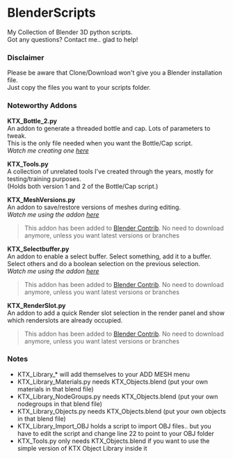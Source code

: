 # BlenderScripts

My Collection of Blender 3D python scripts.  
Got any questions? Contact me.. glad to help!

### Disclaimer
Please be aware that Clone/Download won't give you a Blender installation file.  
Just copy the files you want to your scripts folder.

### Noteworthy Addons
**KTX_Bottle_2.py**  
An addon to generate a threaded bottle and cap. Lots of parameters to tweak.  
This is the only file needed when you want the Bottle/Cap script.  
_Watch me creating one [here](https://www.youtube.com/watch?v=kT9oI_CdcBA)_

**KTX_Tools.py**  
A collection of unrelated tools I've created through the years, mostly for testing/training purposes.  
(Holds both version 1 and 2 of the Bottle/Cap script.)

**KTX_MeshVersions.py**  
An addon to save/restore versions of meshes during editing.  
_Watch me using the addon [here](https://www.youtube.com/watch?v=bcxVqEOMXgw)_
>This addon has been added to [Blender Contrib](https://git.blender.org/gitweb/gitweb.cgi/blender-addons-contrib.git/blob/HEAD:/object_mesh_versions.py). No need to download anymore, unless you want latest versions or branches

**KTX_Selectbuffer.py**  
An addon to enable a select buffer. Select something, add it to a buffer. Select others and do a boolean selection on the previous selection.  
_Watch me using the addon [here](https://www.youtube.com/watch?v=I8Xc9U37f0Q)_
>This addon has been added to [Blender Contrib](https://git.blender.org/gitweb/gitweb.cgi/blender-addons-contrib.git/blob/HEAD:/mesh_selectbuffer.py). No need to download anymore, unless you want latest versions or branches

**KTX_RenderSlot.py**  
An addon to add a quick Render slot selection in the render panel and show which renderslots are already occupied.  
>This addon has been added to [Blender Contrib](https://git.blender.org/gitweb/gitweb.cgi/blender-addons-contrib.git/blob/HEAD:/render_renderslot.py). No need to download anymore, unless you want latest versions or branches

### Notes
* KTX_Library_* will add themselves to your ADD MESH menu
* KTX_Library_Materials.py needs KTX_Objects.blend (put your own materials in that blend file)
* KTX_Library_NodeGroups.py needs KTX_Objects.blend (put your own nodegroups in that blend file)
* KTX_Library_Objects.py needs KTX_Objects.blend (put your own objects in that blend file)
* KTX_Library_Import_OBJ holds a script to import OBJ files.. but you have to edit the script and change line 22 to point to your OBJ folder
* KTX_Tools.py only needs KTX_Objects.blend if you want to use the simple version of KTX Object Library inside it
